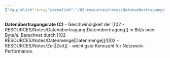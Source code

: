 ```yaml
---
{"dg-publish":true,"permalink":"/02-resources/notes/datenuebertragungsrate/","tags":["informatik/netzwerk/geschwindigkeit","übertragung/rate"],"noteIcon":"","updated":"2025-09-10T16:35:14.116+02:00"}
---
```



**Datenübertragungsrate (C)** - Geschwindigkeit der [[02 - RESOURCES/Notes/Datenübertragung\|Datenübertragung]] in Bit/s oder Byte/s.
Berechnet durch [[02 - RESOURCES/Notes/Datenmenge\|Datenmenge]]/[[02 - RESOURCES/Notes/Zeit\|Zeit]] - wichtigste Kennzahl für Netzwerk-Performance.